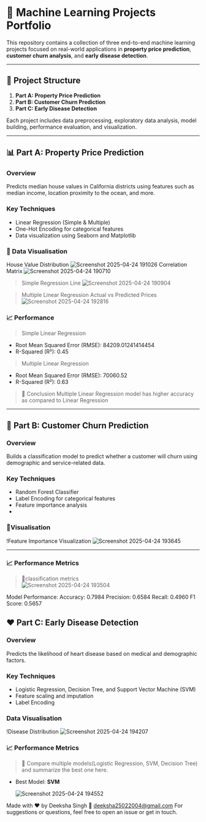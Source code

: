 # 🧠 Machine Learning Projects Portfolio

This repository contains a collection of three end-to-end machine learning projects focused on real-world applications in **property price prediction**, **customer churn analysis**, and **early disease detection**.

---

## 📁 Project Structure

1. **Part A: Property Price Prediction**
2. **Part B: Customer Churn Prediction**
3. **Part C: Early Disease Detection**

Each project includes data preprocessing, exploratory data analysis, model building, performance evaluation, and visualization.

---

## 📊 Part A: Property Price Prediction

### Overview
Predicts median house values in California districts using features such as median income, location proximity to the ocean, and more.

### Key Techniques
- Linear Regression (Simple & Multiple)
- One-Hot Encoding for categorical features
- Data visualization using Seaborn and Matplotlib



### 📸 Data Visualisation

House Value Distribution ![Screenshot 2025-04-24 191026](https://github.com/user-attachments/assets/bcf35a90-3389-4097-b51b-2ed97f11b5b1)
Correlation Matrix ![Screenshot 2025-04-24 190710](https://github.com/user-attachments/assets/25133d18-a503-46b5-a804-d206776eb210)

>  Simple Regression Line ![Screenshot 2025-04-24 190904](https://github.com/user-attachments/assets/e4386438-d2dd-43f3-90a3-44da33ab213b)
      
> Multiple Linear Regression
  Actual vs Predicted Prices ![Screenshot 2025-04-24 192816](https://github.com/user-attachments/assets/a4b8ca54-4f22-436f-8aa9-2690c14f9cf6)






### 📈 Performance 

> Simple Linear Regression 
- Root Mean Squared Error (RMSE): 84209.01241414454
- R-Squared (R²): 0.45

> Multiple Linear Regression
- Root Mean Squared Error (RMSE): 70060.52
- R-Squared (R²): 0.63

> 🔹 Conclusion
  Multiple Linear Regression model has higher accuracy as compared to Linear Regression



---

## 👥 Part B: Customer Churn Prediction

### Overview
Builds a classification model to predict whether a customer will churn using demographic and service-related data.

### Key Techniques
- Random Forest Classifier
- Label Encoding for categorical features
- Feature importance analysis
- 

### 📸Visualisation

!Feature Importance Visualization
   ![Screenshot 2025-04-24 193645](https://github.com/user-attachments/assets/0459db94-b86a-4e8f-b887-edf5ca502c80)

---
### 📈 Performance Metrics
> 🔹classification metrics    
 ![Screenshot 2025-04-24 193504](https://github.com/user-attachments/assets/75b4d699-b7c3-48c1-80a2-86cac4ec7939)

 Model Performance:
     Accuracy: 0.7984
     Precision: 0.6584
     Recall: 0.4960
     F1 Score: 0.5657


## ❤️ Part C: Early Disease Detection

### Overview
Predicts the likelihood of heart disease based on medical and demographic factors.

### Key Techniques
- Logistic Regression, Decision Tree, and Support Vector Machine (SVM)
- Feature scaling and imputation
- Label Encoding


### Data Visualisation

!Disease Distribution ![Screenshot 2025-04-24 194207](https://github.com/user-attachments/assets/72589ced-4c51-439d-be92-554fc44cf902)


### 📈 Performance Metrics
> 🔹 Compare multiple models(Logistic Regression, SVM, Decision Tree) and summarize the best one here.

- Best Model: **SVM**

  ![Screenshot 2025-04-24 194552](https://github.com/user-attachments/assets/3918d767-e55b-452c-b65e-e347cc46059f)
  

Made with ❤️ by Deeksha Singh 📧 deeksha25022004@gmail.com 
For suggestions or questions, feel free to open an issue or get in touch.





